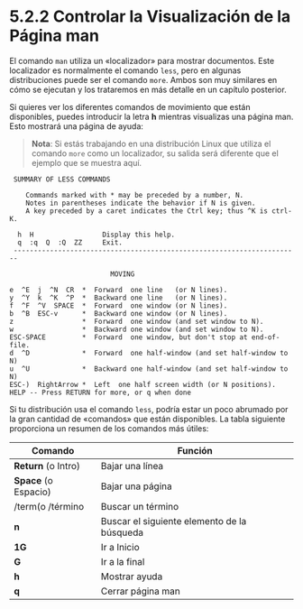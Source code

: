 # 5.2.2 Controlar la Visualización de la Página man
El comando `man` utiliza un «localizador» para mostrar documentos. Este localizador es normalmente el comando `less`, pero en algunas distribuciones puede ser el comando `more`. Ambos son muy similares en cómo se ejecutan y los trataremos en más detalle en un capítulo posterior.

Si quieres ver los diferentes comandos de movimiento que están disponibles, puedes introducir la letra **h** mientras visualizas una página man. Esto mostrará una página de ayuda:

> **Nota**: Si estás trabajando en una distribución Linux que utiliza el comando `more` como un localizador, su salida será diferente que el ejemplo que se muestra aquí.

```shell-session
 SUMMARY OF LESS COMMANDS                                     
                                               
    Commands marked with * may be preceded by a number, N.     
    Notes in parentheses indicate the behavior if N is given.        
    A key preceded by a caret indicates the Ctrl key; thus ^K is ctrl-K.      
                                                                  
  h  H                 Display this help.                             
  q  :q  Q  :Q  ZZ     Exit.                                          
 -----------------------------------------------------------------------
                                                                    
                         MOVING                                         

e  ^E  j  ^N  CR  *  Forward  one line   (or N lines).             
y  ^Y  k  ^K  ^P  *  Backward one line   (or N lines).              
f  ^F  ^V  SPACE  *  Forward  one window (or N lines).             
b  ^B  ESC-v      *  Backward one window (or N lines).
z                 *  Forward  one window (and set window to N).  
w                 *  Backward one window (and set window to N).      
ESC-SPACE         *  Forward  one window, but don't stop at end-of-file.
d  ^D             *  Forward  one half-window (and set half-window to N)
u  ^U             *  Backward one half-window (and set half-window to N)
ESC-)  RightArrow *  Left  one half screen width (or N positions).     
HELP -- Press RETURN for more, or q when done
```

Si tu distribución usa el comando `less`, podría estar un poco abrumado por la gran cantidad de «comandos» que están disponibles. La tabla siguiente proporciona un resumen de los comandos más útiles:

Comando |	Función
----------------|--------------
**Return** (o Intro) |	Bajar una línea
**Space** (o Espacio) |	Bajar una página
/term(o /término |	Buscar un término
**n** |	Buscar el siguiente elemento de la búsqueda
**1G** |	Ir a Inicio
**G** |Ir a la final
**h** |	Mostrar ayuda
**q** |	Cerrar página man